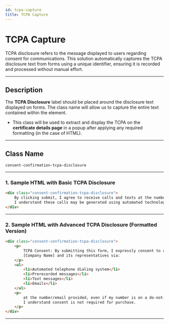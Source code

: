 ```yaml
---
id: tcpa-capture
title: TCPA Capture
---
```


# TCPA Capture

TCPA disclosure refers to the message displayed to users regarding consent for communications. This solution automatically captures the TCPA disclosure text from forms using a unique identifier, ensuring it is recorded and processed without manual effort.

---

## Description

The **TCPA Disclosure** label should be placed around the disclosure text displayed on forms. The class name will allow us to capture the entire text contained within the element.

- This class will be used to extract and display the TCPA on the **certificate details page** in a popup after applying any required formatting (in the case of HTML).

---

## Class Name
```plaintext
consent-confirmation-tcpa-disclosure
```

---

### 1. Sample HTML with Basic TCPA Disclosure

```html
<div class="consent-confirmation-tcpa-disclosure">
    By clicking submit, I agree to receive calls and texts at the number provided. Carrier rates may apply. 
    I understand these calls may be generated using automated technology.
</div>
```

---

### 2. Sample HTML with Advanced TCPA Disclosure (Formatted Version)

```html
<div class="consent-confirmation-tcpa-disclosure">
    <p>
        TCPA Consent: By submitting this form, I expressly consent to receive marketing communications from 
        [Company Name] and its representatives via:
    </p>
    <ul>
        <li>Automated telephone dialing system</li>
        <li>Prerecorded messages</li>
        <li>Text messages</li>
        <li>Emails</li>
    </ul>
    <p>
        at the number/email provided, even if my number is on a do-not-call list. 
        I understand consent is not required for purchase.
    </p>
</div>
```
---